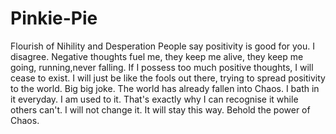 # Pinkie-Pie
Flourish of Nihility and Desperation
People say positivity is good for you. I disagree. Negative thoughts fuel me, they keep me alive, they keep me going, running,never falling.
If I possess too much positive thoughts, I will cease to exist. I will just be like the fools out there, trying to spread positivity to the world.
Big big joke. The world has already fallen into Chaos. I bath in it everyday. I am used to it. That's exactly why I can recognise it while others can't.
I will not change it. It will stay this way. Behold the power of Chaos.
